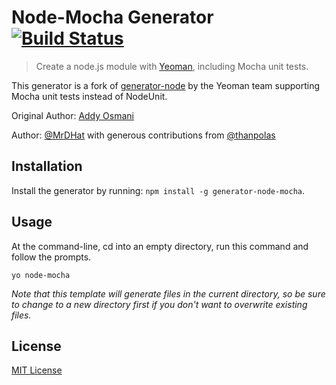 # Node-Mocha Generator [![Build Status](https://secure.travis-ci.org/MrDHat/generator-node-mocha.png?branch=master)](https://travis-ci.org/MrDHat/generator-node-mocha)

> Create a node.js module with [Yeoman](http://yeoman.io/), including Mocha unit tests.

This generator is a fork of [generator-node](https://github.com/yeoman/generator-node) by the Yeoman team supporting Mocha unit tests instead of NodeUnit.

Original Author: [Addy Osmani](https://github.com/addyosmani)

Author: [@MrDHat](https://github.com/MrDHat) with generous contributions from [@thanpolas](https://github.com/thanpolas)


## Installation

Install the generator by running: `npm install -g generator-node-mocha`.


## Usage

At the command-line, cd into an empty directory, run this command and follow the prompts.

```
yo node-mocha
```

_Note that this template will generate files in the current directory, so be sure to change to a new directory first if you don't want to overwrite existing files._


## License

[MIT License](http://en.wikipedia.org/wiki/MIT_License)
